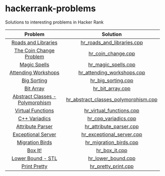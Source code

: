 # hackerrank-problems
Solutions to interesting problems in Hacker Rank

| Problem | Solution |
|:-------:|:--------:|
| [Roads and Libraries](https://www.hackerrank.com/challenges/torque-and-development/problem) | [hr_roads_and_libraries.cpp](hr_roads_and_libraries.cpp) |
| [The Coin Change Problem](https://www.hackerrank.com/challenges/coin-change/problem) | [hr_coin_change.cpp](hr_coin_change.cpp) |
| [Magic Spells](https://www.hackerrank.com/challenges/magic-spells/problem) | [hr_magic_spells.cpp](hr_magic_spells.cpp) |
| [Attending Workshops](https://www.hackerrank.com/challenges/attending-workshops/problem) | [hr_attending_workshops.cpp](hr_attending_workshops.cpp) |
| [Big Sorting](https://www.hackerrank.com/challenges/big-sorting/problem) | [hr_big_sorting.cpp](hr_big_sorting.cpp) |
| [Bit Array](https://www.hackerrank.com/challenges/bitset-1/problem) | [hr_bit_array.cpp](hr_bit_array.cpp) |
| [Abstract Classes - Polymorphism](https://www.hackerrank.com/challenges/abstract-classes-polymorphism/problem) | [hr_abstract_classes_polymorphism.cpp](hr_abstract_classes_polymorphism.cpp) |
| [Virtual Functions](https://www.hackerrank.com/challenges/virtual-functions/problem) | [hr_virtual_functions.cpp](hr_virtual_functions.cpp) |
| [C++ Variadics](https://www.hackerrank.com/challenges/cpp-variadics/problem) | [hr_cpp_variadics.cpp](hr_cpp_variadics.cpp) |
| [Attribute Parser](https://www.hackerrank.com/challenges/attribute-parser/problem) | [hr_attribute_parser.cpp](hr_attribute_parser.cpp) |
| [Exceptional Server](https://www.hackerrank.com/challenges/exceptional-server/problem) | [hr_exceptional_server.cpp](hr_exceptional_server.cpp) |
| [Migration Birds](https://www.hackerrank.com/challenges/migratory-birds/problem) | [hr_migration_birds.cpp](hr_migration_birds.cpp) |
| [Box It!](https://www.hackerrank.com/challenges/box-it/problem) | [hr_box_it.cpp](hr_box_it.cpp) |
| [Lower Bound - STL](https://www.hackerrank.com/challenges/cpp-lower-bound/problem) | [hr_lower_bound.cpp](hr_lower_bound.cpp) |
| [Print Pretty](https://www.hackerrank.com/challenges/prettyprint/problem) | [hr_pretty_print.cpp](hr_pretty_print.cpp) |
